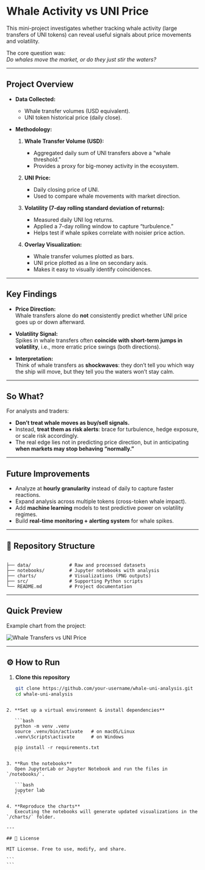 #  Whale Activity vs UNI Price

This mini-project investigates whether tracking whale activity (large transfers of UNI tokens) can reveal useful signals about price movements and volatility.  

The core question was:  
 *Do whales move the market, or do they just stir the waters?*  

---

## Project Overview

- **Data Collected:**
  - Whale transfer volumes (USD equivalent).
  - UNI token historical price (daily close).

- **Methodology:**
  1. **Whale Transfer Volume (USD):**  
     - Aggregated daily sum of UNI transfers above a “whale threshold.”  
     - Provides a proxy for big-money activity in the ecosystem.  

  2. **UNI Price:**  
     - Daily closing price of UNI.  
     - Used to compare whale movements with market direction.  

  3. **Volatility (7-day rolling standard deviation of returns):**  
     - Measured daily UNI log returns.  
     - Applied a 7-day rolling window to capture “turbulence.”  
     - Helps test if whale spikes correlate with noisier price action.  

  4. **Overlay Visualization:**  
     - Whale transfer volumes plotted as bars.  
     - UNI price plotted as a line on secondary axis.  
     - Makes it easy to visually identify coincidences.  

---

##  Key Findings

- **Price Direction:**  
  Whale transfers alone do **not** consistently predict whether UNI price goes up or down afterward.  

- **Volatility Signal:**  
  Spikes in whale transfers often **coincide with short-term jumps in volatility**, i.e., more erratic price swings (both directions).  

- **Interpretation:**  
  Think of whale transfers as **shockwaves**: they don’t tell you which way the ship will move, but they tell you the waters won’t stay calm.  

---

## So What?

For analysts and traders:  
- **Don’t treat whale moves as buy/sell signals.**  
- Instead, **treat them as risk alerts**: brace for turbulence, hedge exposure, or scale risk accordingly.  
- The real edge lies not in predicting price direction, but in anticipating **when markets may stop behaving “normally.”**  

---

## Future Improvements

- Analyze at **hourly granularity** instead of daily to capture faster reactions.  
- Expand analysis across multiple tokens (cross-token whale impact).  
- Add **machine learning** models to test predictive power on volatility regimes.  
- Build **real-time monitoring + alerting system** for whale spikes.  

---

## 📂 Repository Structure

```

├── data/              # Raw and processed datasets
├── notebooks/         # Jupyter notebooks with analysis
├── charts/            # Visualizations (PNG outputs)
├── src/               # Supporting Python scripts
└── README.md          # Project documentation

````

---

## Quick Preview

Example chart from the project:  

![Whale Transfers vs UNI Price](./charts/output.png)  

---

## ⚙️ How to Run

1. **Clone this repository**
   ```bash
   git clone https://github.com/your-username/whale-uni-analysis.git
   cd whale-uni-analysis
````

2. **Set up a virtual environment & install dependencies**

   ```bash
   python -m venv .venv
   source .venv/bin/activate   # on macOS/Linux
   .venv\Scripts\activate      # on Windows

   pip install -r requirements.txt
   ```

3. **Run the notebooks**
   Open JupyterLab or Jupyter Notebook and run the files in `/notebooks/`.

   ```bash
   jupyter lab
   ```

4. **Reproduce the charts**
   Executing the notebooks will generate updated visualizations in the `/charts/` folder.

---

## 📝 License

MIT License. Free to use, modify, and share.

```
```

